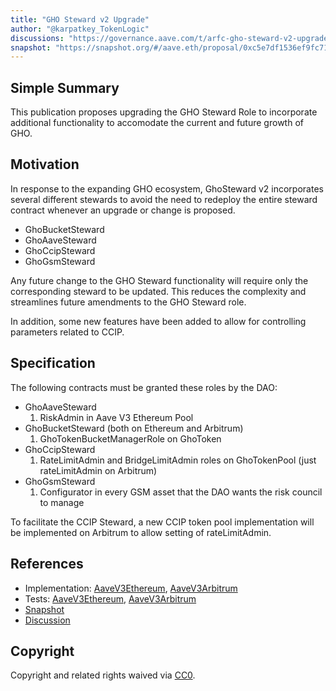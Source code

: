 ```yaml
---
title: "GHO Steward v2 Upgrade"
author: "@karpatkey_TokenLogic"
discussions: "https://governance.aave.com/t/arfc-gho-steward-v2-upgrade/19116"
snapshot: "https://snapshot.org/#/aave.eth/proposal/0xc5e7df1536ef9fc71a7d2e2f6fee6e4e20e37a50b4e0f1646616d066b8697da5"
---
```


## Simple Summary

This publication proposes upgrading the GHO Steward Role to incorporate additional functionality to accomodate the current and future growth of GHO.

## Motivation

In response to the expanding GHO ecosystem, GhoSteward v2 incorporates several different stewards to avoid the need to redeploy the entire steward contract whenever an upgrade or change is proposed.

- GhoBucketSteward
- GhoAaveSteward
- GhoCcipSteward
- GhoGsmSteward

Any future change to the GHO Steward functionality will require only the corresponding steward to be updated. This reduces the complexity and streamlines future amendments to the GHO Steward role.

In addition, some new features have been added to allow for controlling parameters related to CCIP.

## Specification

The following contracts must be granted these roles by the DAO:

- GhoAaveSteward
  1. RiskAdmin in Aave V3 Ethereum Pool
- GhoBucketSteward (both on Ethereum and Arbitrum)
  1. GhoTokenBucketManagerRole on GhoToken
- GhoCcipSteward
  1. RateLimitAdmin and BridgeLimitAdmin roles on GhoTokenPool (just rateLimitAdmin on Arbitrum)
- GhoGsmSteward
  1. Configurator in every GSM asset that the DAO wants the risk council to manage

To facilitate the CCIP Steward, a new CCIP token pool implementation will be implemented on Arbitrum to allow setting of rateLimitAdmin.

## References

- Implementation: [AaveV3Ethereum](https://github.com/bgd-labs/aave-proposals-v3/blob/main/src/20241007_Multi_GHOStewardV2Upgrade/AaveV3Ethereum_GHOStewardV2Upgrade_20241007.sol), [AaveV3Arbitrum](https://github.com/bgd-labs/aave-proposals-v3/blob/main/src/20241007_Multi_GHOStewardV2Upgrade/AaveV3Arbitrum_GHOStewardV2Upgrade_20241007.sol)
- Tests: [AaveV3Ethereum](https://github.com/bgd-labs/aave-proposals-v3/blob/main/src/20241007_Multi_GHOStewardV2Upgrade/AaveV3Ethereum_GHOStewardV2Upgrade_20241007.t.sol), [AaveV3Arbitrum](https://github.com/bgd-labs/aave-proposals-v3/blob/main/src/20241007_Multi_GHOStewardV2Upgrade/AaveV3Arbitrum_GHOStewardV2Upgrade_20241007.t.sol)
- [Snapshot](https://snapshot.org/#/aave.eth/proposal/0xc5e7df1536ef9fc71a7d2e2f6fee6e4e20e37a50b4e0f1646616d066b8697da5)
- [Discussion](https://governance.aave.com/t/arfc-gho-steward-v2-upgrade/19116)

## Copyright

Copyright and related rights waived via [CC0](https://creativecommons.org/publicdomain/zero/1.0/).
